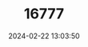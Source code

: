 ---
title: "16777"
category: "Petromyscus barbouri"
draft: false
date: 2024-02-22 13:03:50
languages:
  English: ["Barbour's Rock Mouse"]
---